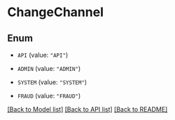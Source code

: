 # ChangeChannel

## Enum


* `API` (value: `"API"`)

* `ADMIN` (value: `"ADMIN"`)

* `SYSTEM` (value: `"SYSTEM"`)

* `FRAUD` (value: `"FRAUD"`)


[[Back to Model list]](../../README.md#documentation-for-models) [[Back to API list]](../../README.md#documentation-for-api-endpoints) [[Back to README]](../../README.md)


